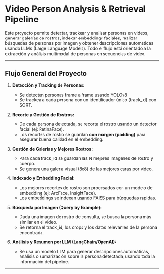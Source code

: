 # Video Person Analysis & Retrieval Pipeline

Este proyecto permite detectar, trackear y analizar personas en videos, generar galerías de rostros, indexar embeddings faciales, realizar búsquedas de personas por imagen y obtener descripciones automáticas usando LLMs (Large Language Models). Todo el flujo está orientado a la extracción y análisis multimodal de personas en secuencias de video.

---

## **Flujo General del Proyecto**

1. **Detección y Tracking de Personas:**  
   - Se detectan personas frame a frame usando YOLOv8
   - Se trackea a cada persona con un identificador único (track_id) con SORT.

2. **Recorte y Gestión de Rostros:**  
   - De cada persona detectada, se recorta el rostro usando un detector facial (ej: RetinaFace).
   - Los recortes de rostro se guardan **con margen (padding)** para asegurar buena calidad en el embedding.

3. **Gestión de Galerías y Mejores Rostros:**  
   - Para cada track_id se guardan las N mejores imágenes de rostro y cuerpo.
   - Se genera una galería visual (8x8) de las mejores caras por video.

4. **Indexado y Embedding Facial:**  
   - Los mejores recortes de rostro son procesados con un modelo de embedding (ej: ArcFace, InsightFace).
   - Los embeddings se indexan usando FAISS para búsquedas rápidas.

5. **Búsqueda por Imagen (Query by Example):**  
   - Dada una imagen de rostro de consulta, se busca la persona más similar en el video.
   - Se retorna el track_id, los crops y los datos relevantes de la persona encontrada.

6. **Análisis y Resumen por LLM (LangChain/OpenAI):**  
   - Se usa un modelo LLM para generar descripciones automáticas, análisis o sumarización sobre la persona detectada, usando toda la información del pipeline.

---

